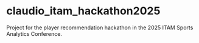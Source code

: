 # claudio_itam_hackathon2025
Project for the player recommendation hackathon in the 2025 ITAM Sports Analytics Conference.
